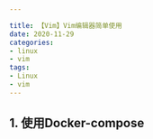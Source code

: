 ```yaml
---

title: 【Vim】Vim编辑器简单使用
date: 2020-11-29
categories: 
- linux
- vim
tags: 
- Linux
- vim
---
```


## 1. 使用Docker-compose

